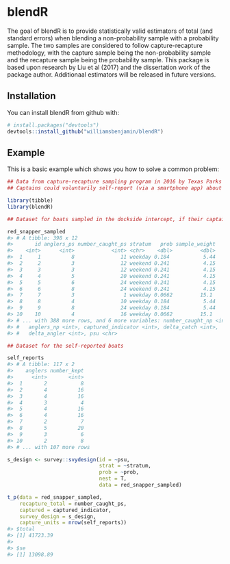 
<!-- README.md is generated from README.Rmd. Please edit that file -->
blendR
======

The goal of blendR is to provide statistically valid estimators of total (and standard errors) when blending a non-probability sample with a probability sample. The two samples are considered to follow capture-recapture methodology, with the capture sample being the non-probability sample and the recapture sample being the probability sample. This package is based upon research by Liu et al (2017) and the dissertation work of the package author. Additionaal estimators will be released in future versions.

Installation
------------

You can install blendR from github with:

``` r
# install.packages("devtools")
devtools::install_github("williamsbenjamin/blendR")
```

Example
-------

This is a basic example which shows you how to solve a common problem:

``` r
## Data from capture-recapture sampling program in 2016 by Texas Parks and Wildlife
## Captains could voluntarily self-report (via a smartphone app) about their catch of Red Snapper fish (non-probability sample) and could be sampled in a dockside intercept sample (probability sample). The self-reports are the capture sample and the dockside intercept is the probability sample

library(tibble)
library(blendR)

## Dataset for boats sampled in the dockside intercept, if their captains also self-reported, that data included as well

red_snapper_sampled
#> # A tibble: 398 x 12
#>       id anglers_ps number_caught_ps stratum   prob sample_weight
#>    <int>      <int>            <int> <chr>    <dbl>         <dbl>
#>  1     1          8               11 weekday 0.184           5.44
#>  2     2          3               12 weekend 0.241           4.15
#>  3     3          3               12 weekend 0.241           4.15
#>  4     4          5               20 weekend 0.241           4.15
#>  5     5          6               24 weekend 0.241           4.15
#>  6     6          8               24 weekend 0.241           4.15
#>  7     7          3                1 weekday 0.0662         15.1 
#>  8     8          4               10 weekday 0.184           5.44
#>  9     9          8               24 weekday 0.184           5.44
#> 10    10          4               16 weekday 0.0662         15.1 
#> # ... with 388 more rows, and 6 more variables: number_caught_np <int>,
#> #   anglers_np <int>, captured_indicator <int>, delta_catch <int>,
#> #   delta_angler <int>, psu <chr>

## Dataset for the self-reported boats

self_reports 
#> # A tibble: 117 x 2
#>    anglers number_kept
#>      <int>       <int>
#>  1       2           8
#>  2       4          16
#>  3       4          16
#>  4       3           4
#>  5       4          16
#>  6       4          16
#>  7       2           7
#>  8       5          20
#>  9       3           6
#> 10       2           8
#> # ... with 107 more rows

s_design <- survey::svydesign(id = ~psu,
                              strat = ~stratum,
                              prob = ~prob,
                              nest = T,
                              data = red_snapper_sampled)

t_p(data = red_snapper_sampled,
    recapture_total = number_caught_ps,
    captured = captured_indicator,
    survey_design = s_design,
    capture_units = nrow(self_reports))
#> $total
#> [1] 41723.39
#> 
#> $se
#> [1] 13098.89
```
